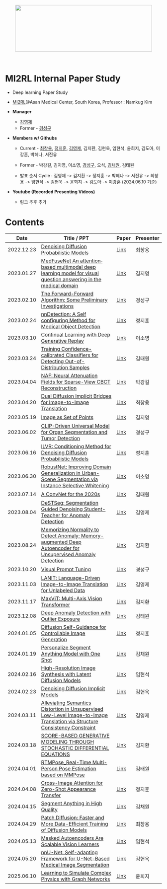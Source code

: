 <p align="center"><img src='./imgs/MI2RL_logo.png' width="440" height="150"></p>

<br>

# MI2RL Internal Paper Study

* Deep learning Paper Study
* [MI2RL](https://www.mi2rl.co/)@Asan Medical Center, South Korea, Professor :  Namkug Kim

* **Manager**
  * [김영제](https://github.com/provbs)
  * Former - [경성구](https://github.com/babbu3682)

* **Members w/ Githubs**
  * Current - [최창용](https://github.com/cychoi97), [정지훈](https://github.com/jhooons3327), [김영제](https://github.com/provbs), 김지환, 김현욱, 임현석, 윤희지, 김도아, 이강훈, 박혜나, 서진유
  * Former - 박강길, 김지영, 이소영, [경성구](https://github.com/babbu3682), 오석, [김채원](https://github.com/cwkim0120), 김태원
 
  * 발표 순서 Cycle : 김영제 -> 김지환 -> 정지훈 -> 박혜나 -> 서진유 -> 최창용 -> 임현석 -> 김현욱 -> 윤희지 -> 김도아 -> 이강훈 (2024.06.10 기준)

* **Youtube (Recorded Presenting Videos)**
  * 링크 추후 추가


# Contents

| Date       | Title / PPT                                                              | Paper   | Presenter    |
| ---------- | ------------------------------------------------------------------ | ------- | ------------ |
| 2022.12.23 | [Denoising Diffusion Probabilistic Models](https://github.com/babbu3682/Internal_Paper_Study/blob/master/pdf/DDPM.pdf) | [Link](https://arxiv.org/abs/2006.11239) | 최창용 |
| 2023.01.27 | [MedFuseNet An attention‐based multimodal deep learning model for visual question answering in the medical domain](https://github.com/babbu3682/Internal_Paper_Study/blob/master/pdf/MedFuseNet.pdf) | [Link](https://www.nature.com/articles/s41598-021-98390-1) | 김지영 |
| 2023.02.10 | [The Forward-Forward Algorithm: Some Preliminary Investigations](https://github.com/babbu3682/Internal_Paper_Study/blob/master/pdf/Forward_Forward.pdf) | [Link](https://arxiv.org/abs/2212.13345) | 경성구 |
| 2023.02.24 | [nnDetection: A Self configuring Method for Medical Object Detection](https://github.com/babbu3682/Internal_Paper_Study/blob/master/pdf/nnDetection.pdf) | [Link](https://arxiv.org/abs/2106.00817) | 정지훈 |
| 2023.03.10 | [Continual Learning with Deep Generative Replay](https://github.com/babbu3682/Internal_Paper_Study/blob/master/pdf/Deep%20Generative%20Replay.pdf) | [Link](https://arxiv.org/abs/1705.08690) | 이소영 |
| 2023.03.24 | [Training Confidence-calibrated Classifiers for Detecting Out-of-Distribution Samples](https://github.com/babbu3682/Internal_Paper_Study/blob/master/pdf/TRAINING%20CONFIDENCE-CALIBRATED%20CLASSIFIERS.pdf) | [Link](https://arxiv.org/abs/1711.09325) | 김태원 |
| 2023.04.04 | [NAF: Neural Attenuation Fields for Sparse-View CBCT Reconstruction](https://github.com/babbu3682/MI2RL_Paper_Review/blob/master/pdf/NAF_REVIEW.pdf) | [Link](https://arxiv.org/abs/2209.14540) | 박강길 |
| 2023.04.20 | [Dual Diffusion Implicit Bridges for Image-to-Image Translation](https://github.com/babbu3682/Internal_Paper_Study/blob/master/pdf/DDIB.pdf) | [Link](https://arxiv.org/abs/2203.08382) | 최창용 |
| 2023.05.19 | [Image as Set of Points](https://github.com/provbs/MI2RL_Internal_Paper_Study/blob/main/pdf/Image%20as%20Set%20of%20Points_paper_review.pdf) | [Link](https://arxiv.org/abs/2303.01494) | 김지영 |
| 2023.06.02 | [CLIP-Driven Universal Model for Organ Segmentation and Tumor Detection](https://github.com/provbs/MI2RL_Internal_Paper_Study/blob/main/pdf/CLIP-Driven-Universal_Model.pdf) | [Link](https://arxiv.org/abs/2301.00785) | 경성구 |
| 2023.06.16 | [ILVR: Conditioning Method for Denoising Diffusion Probabilistic Models](https://github.com/provbs/MI2RL_Internal_Paper_Study/blob/main/pdf/ILVR_Conditioning%20Method%20for%20Denoising%20Diffusion%20Probabilistic%20Models.pdf) | [Link](https://arxiv.org/abs/2108.02938) | 정지훈 |
| 2023.06.30 | [RobustNet: Improving Domain Generalization in Urban-Scene Segmentation via Instance Selective Whitening](https://github.com/provbs/MI2RL_Internal_Paper_Study/blob/main/pdf/RobustNet.pdf) | [Link](https://arxiv.org/pdf/2103.15597.pdf) | 이소영 |
| 2023.07.14 | [A ConvNet for the 2020s](https://github.com/provbs/MI2RL_Internal_Paper_Study/blob/main/pdf/A%20ConvNet%20for%20the%202020s.pdf) | [Link](https://openaccess.thecvf.com/content/CVPR2022/papers/Liu_A_ConvNet_for_the_2020s_CVPR_2022_paper.pdf) | 김태원 |
| 2023.08.04 | [DeSTSeg: Segmentation Guided Denoising Student-Teacher for Anomaly Detection](https://github.com/provbs/MI2RL_Internal_Paper_Study/blob/main/pdf/DeSTSeg_kyj.pdf) | [Link](https://arxiv.org/pdf/2211.11317.pdf) | 김영제 |
| 2023.08.24 | [Memorizing Normality to Detect Anomaly: Memory-augmented Deep Autoencoder for Unsupervised Anomaly Detection](https://github.com/provbs/MI2RL_Internal_Paper_Study/blob/main/pdf/mem-ae.pdf) | [Link](https://openaccess.thecvf.com/content_ICCV_2019/papers/Gong_Memorizing_Normality_to_Detect_Anomaly_Memory-Augmented_Deep_Autoencoder_for_Unsupervised_ICCV_2019_paper.pdf) | 김지환 | 
| 2023.10.20 | [Visual Prompt Tuning](https://github.com/provbs/mini-MI2RL_internal_paper_study/blob/main/pdf/VPT_kyungSunggu.pdf) | [Link](https://github.com/KMnP/vpt) | 경성구 | 
| 2023.11.03 | [LANIT: Language-Driven Image-to-Image Translation for Unlabeled Data](https://github.com/provbs/MI2RL_Internal_Paper_Study/blob/main/pdf/LANIT_youngjae.pdf) | [Link](https://arxiv.org/pdf/2208.14889.pdf) | 김영제 |
| 2023.11.17 | [MaxViT: Multi-Axis Vision Transformer](https://github.com/provbs/MI2RL_Internal_Paper_Study/blob/main/pdf/%EA%B3%B5%ED%95%A9%EB%94%A5%EB%9F%AC%EB%8B%9D-%EA%B9%80%EC%A7%80%ED%99%98-MaxVIT.pdf) | [Link](https://arxiv.org/abs/2204.01697) | 김지환 | 
| 2023.12.08 | [Deep Anomaly Detection with Outlier Exposure](https://github.com/provbs/MI2RL_Internal_Paper_Study/blob/main/pdf/DEEP%20ANOMALY%20DETECTION%20WITH%20OUTLIER%20EXPOSURE_2023_12_08.pdf) | [Link](https://arxiv.org/abs/1812.04606) | 김태원 | 
| 2024.01.05 | [Diffusion Self-Guidance for Controllable Image Generation]() | [Link](https://arxiv.org/abs/2306.00986) | 정지훈 |
| 2024.01.19 | [Personalize Segment Anything Model with One Shot](https://github.com/provbs/MI2RL_Internal_Paper_Study/blob/main/pdf/PerSAM%EB%85%BC%EB%AC%B8%EB%A6%AC%EB%B7%B0_%EA%B9%80%EC%B1%84%EC%9B%90%20(1).pdf) | [Link](https://arxiv.org/abs/2305.03048) | 김채원 | 
| 2024.02.16 | [High-Resolution Image Synthesis with Latent Diffusion Models](https://github.com/provbs/MI2RL_Internal_Paper_Study/blob/main/pdf/High-Resolution%20Image%20Synthesis%20with%20Latent%20Diffusion%20Models_%EC%9E%84%ED%98%84%EC%84%9D.pdf) | [Link](https://arxiv.org/abs/2112.10752) | 임현석 | 
| 2024.02.23 | [Denoising Diffusion Implicit Models](https://github.com/provbs/MI2RL_Internal_Paper_Study/blob/main/pdf/Denoising%20Diffusion%20Implicit%20Models_%EA%B9%80%ED%98%84%EC%9A%B1_240223.pdf) | [Link](https://arxiv.org/abs/2010.02502) | 김현욱 | 
| 2024.03.11 | [Alleviating Semantics Distortion in Unsupervised Low-Level Image-to-Image Translation via Structure Consistency Constraint](https://github.com/provbs/MI2RL_Internal_Paper_Study/blob/main/pdf/240311_kyj_scc.pdf) | [Link](https://openaccess.thecvf.com/content/CVPR2022/papers/Guo_Alleviating_Semantics_Distortion_in_Unsupervised_Low-Level_Image-to-Image_Translation_via_Structure_CVPR_2022_paper.pdf) | 김영제 | 
| 2024.03.18 | [SCORE-BASED GENERATIVE MODELING THROUGH STOCHASTIC DIFFERENTIAL EQUATIONS](https://github.com/provbs/MI2RL_Internal_Paper_Study/blob/main/pdf/%EA%B9%80%EC%A7%80%ED%99%98-ScoreSDE.pptx) | [Link](https://arxiv.org/pdf/2011.13456.pdf) | 김지환 |
| 2024.04.01 | [RTMPose_Real-Time Multi-Person Pose Estimation based on MMPose](https://github.com/provbs/MI2RL_Internal_Paper_Study/blob/main/pdf/%EA%B9%80%ED%83%9C%EC%9B%90RTMPose_Real-Time%20Multi-Person%20Pose%20Estimation%20based%20on%20MMPose.pptx) | [Link](https://arxiv.org/abs/2303.07399) | 김태원 |
| 2024.04.08 | [Cross-Image Attention for Zero-Shot Appearance Transfer]() | [Link](https://arxiv.org/abs/2311.03335) | 정지훈 |
| 2024.04.15 | [Segment Anything in High Quality]() | [Link](https://arxiv.org/abs/2306.01567) | 김채원 |
| 2024.04.29 | [Patch Diffusion: Faster and More Data-Efficient Training of Diffusion Models](https://github.com/provbs/MI2RL_Internal_Paper_Study/blob/main/pdf/%EC%B5%9C%EC%B0%BD%EC%9A%A9Patch_Diffusion.pptx) | [Link](https://arxiv.org/pdf/2304.12526) | 최창용 |
| 2024.05.13 | [Masked Autoencoders Are Scalable Vision Learners](https://github.com/provbs/MI2RL_Internal_Paper_Study/blob/main/pdf/%EC%9E%84%ED%98%84%EC%84%9D%20Masked%20Autoencoder.pdf) | [Link](https://arxiv.org/abs/2111.06377) | 임현석 |
| 2024.05.20 | [nnU-Net: Self-adapting Framework for U-Net-Based Medical Image Segmentation](https://github.com/provbs/MI2RL_Internal_Paper_Study/blob/main/pdf/paper_review_nnU-Net_240527_Hyunwook%20Kim.pdf) | [Link](https://arxiv.org/abs/1809.10486) | 김현욱 |
| 2025.06.10 | [Learning to Simulate Complex Physics with Graph Networks](https://github.com/provbs/MI2RL_Internal_Paper_Study/blob/main/pdf/%EC%9C%A4%ED%9D%AC%EC%A7%80Simulate%20Physi.pptx.pdf) | [Link](https://arxiv.org/abs/2002.09405) | 윤희지 |

